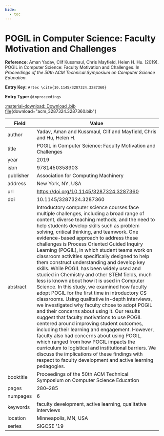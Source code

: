 ```yaml
---
hide:
  - toc
---
```


# POGIL in Computer Science: Faculty Motivation and Challenges

**Reference:** Aman Yadav, Clif Kussmaul, Chris Mayfield, Helen H. Hu. (2019). POGIL in Computer Science: Faculty Motivation and Challenges. In *Proceedings of the 50th ACM Technical Symposium on Computer Science Education*.

<div class="grid" markdown="1">

**Entry Key:** `#!tex \cite{10.1145/3287324.3287360}`

**Entry Type:** `@inproceedings`

</div>

[:material-download: Download .bib file](acm_3287324.3287360.bib){download="acm_3287324.3287360.bib"}

Field | Value
------|------
author | Yadav, Aman and Kussmaul, Clif and Mayfield, Chris and Hu, Helen H.
title | POGIL in Computer Science: Faculty Motivation and Challenges
year | 2019
isbn | 9781450358903
publisher | Association for Computing Machinery
address | New York, NY, USA
url | https://doi.org/10.1145/3287324.3287360
doi | 10.1145/3287324.3287360
abstract | Introductory computer science courses face multiple challenges, including a broad range of content, diverse teaching methods, and the need to help students develop skills such as problem solving, critical thinking, and teamwork. One evidence-based approach to address these challenges is Process Oriented Guided Inquiry Learning (POGIL), in which student teams work on classroom activities specifically designed to help them construct understanding and develop key skills. While POGIL has been widely used and studied in Chemistry and other STEM fields, much less is known about how it is used in Computer Science. In this study, we examined how faculty adopt POGIL for the first time in introductory CS classrooms. Using qualitative in-depth interviews, we investigated why faculty chose to adopt POGIL and their concerns about using it. Our results suggest that faculty motivations to use POGIL centered around improving student outcomes, including their learning and engagement. However, faculty also had concerns about using POGIL, which ranged from how POGIL impacts the curriculum to logistical and institutional barriers. We discuss the implications of these findings with respect to faculty development and active learning pedagogies.
booktitle | Proceedings of the 50th ACM Technical Symposium on Computer Science Education
pages | 280–285
numpages | 6
keywords | faculty development, active learning, qualitative interviews
location | Minneapolis, MN, USA
series | SIGCSE '19
